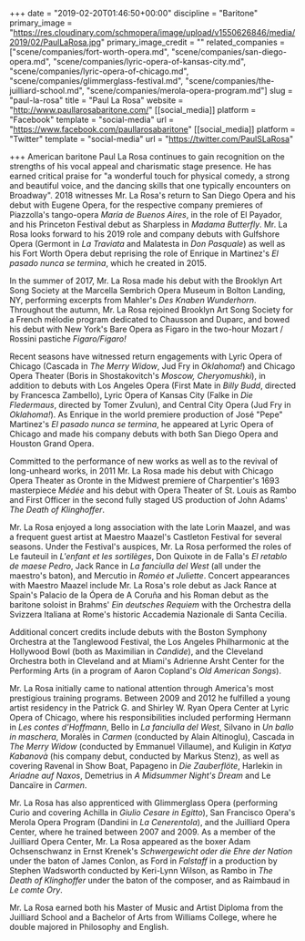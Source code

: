 +++
date = "2019-02-20T01:46:50+00:00"
discipline = "Baritone"
primary_image = "https://res.cloudinary.com/schmopera/image/upload/v1550626846/media/2019/02/PaulLaRosa.jpg"
primary_image_credit = ""
related_companies = ["scene/companies/fort-worth-opera.md", "scene/companies/san-diego-opera.md", "scene/companies/lyric-opera-of-kansas-city.md", "scene/companies/lyric-opera-of-chicago.md", "scene/companies/glimmerglass-festival.md", "scene/companies/the-juilliard-school.md", "scene/companies/merola-opera-program.md"]
slug = "paul-la-rosa"
title = "Paul La Rosa"
website = "http://www.paullarosabaritone.com/"
[[social_media]]
platform = "Facebook"
template = "social-media"
url = "https://www.facebook.com/paullarosabaritone"
[[social_media]]
platform = "Twitter"
template = "social-media"
url = "https://twitter.com/PaulSLaRosa"

+++
American baritone Paul La Rosa continues to gain recognition on the strengths of his vocal appeal and charismatic stage presence. He has earned critical praise for "a wonderful touch for physical comedy, a strong and beautiful voice, and the dancing skills that one typically encounters on Broadway". 2018 witnesses Mr. La Rosa's return to San Diego Opera and his debut with Eugene Opera, for the respective company premieres of Piazzolla's tango-opera _María de Buenos Aires_, in the role of El Payador, and his Princeton Festival debut as Sharpless in _Madama Butterfly_. Mr. La Rosa looks forward to his 2019 role and company debuts with Gulfshore Opera (Germont in _La Traviata_ and Malatesta in _Don Pasquale_) as well as his Fort Worth Opera debut reprising the role of Enrique in Martinez's _El pasado nunca se termina_, which he created in 2015.

In the summer of 2017, Mr. La Rosa made his debut with the Brooklyn Art Song Society at the Marcella Sembrich Opera Museum in Bolton Landing, NY, performing excerpts from Mahler's _Des Knaben Wunderhorn_. Throughout the autumn, Mr. La Rosa rejoined Brooklyn Art Song Society for a French mélodie program dedicated to Chausson and Duparc, and bowed his debut with New York's Bare Opera as Figaro in the two-hour Mozart / Rossini pastiche _Figaro/Figaro!_

Recent seasons have witnessed return engagements with Lyric Opera of Chicago (Cascada in _The Merry Widow_, Jud Fry in _Oklahoma!_) and Chicago Opera Theater (Boris in Shostakovitch's _Moscow, Cheryomushki_), in addition to debuts with Los Angeles Opera (First Mate in _Billy Budd_, directed by Francesca Zambello), Lyric Opera of Kansas City (Falke in _Die Fledermaus_, directed by Tomer Zvulun), and Central City Opera (Jud Fry in _Oklahoma!_). As Enrique in the world premiere production of José "Pepe" Martinez's _El pasado nunca se termina_, he appeared at Lyric Opera of Chicago and made his company debuts with both San Diego Opera and Houston Grand Opera.

Committed to the performance of new works as well as to the revival of long-unheard works, in 2011 Mr. La Rosa made his debut with Chicago Opera Theater as Oronte in the Midwest premiere of Charpentier's 1693 masterpiece _Médée_ and his debut with Opera Theater of St. Louis as Rambo and First Officer in the second fully staged US production of John Adams' _The Death of Klinghoffer_.

Mr. La Rosa enjoyed a long association with the late Lorin Maazel, and was a frequent guest artist at Maestro Maazel's Castleton Festival for several seasons. Under the Festival's auspices, Mr. La Rosa performed the roles of Le fauteuil in _L'enfant et les sortilèges_, Don Quixote in de Falla's _El retablo de maese Pedro_, Jack Rance in _La fanciulla del West_ (all under the maestro's baton), and Mercutio in _Roméo et Juliette_. Concert appearances with Maestro Maazel include Mr. La Rosa's role debut as Jack Rance at Spain's Palacio de la Ópera de A Coruña and his Roman debut as the baritone soloist in Brahms' _Ein deutsches Requiem_ with the Orchestra della Svizzera Italiana at Rome's historic Accademia Nazionale di Santa Cecilia.

Additional concert credits include debuts with the Boston Symphony Orchestra at the Tanglewood Festival, the Los Angeles Philharmonic at the Hollywood Bowl (both as Maximilian in _Candide_), and the Cleveland Orchestra both in Cleveland and at Miami's Adrienne Arsht Center for the Performing Arts (in a program of Aaron Copland's _Old American Songs_).

Mr. La Rosa initially came to national attention through America's most prestigious training programs. Between 2009 and 2012 he fulfilled a young artist residency in the Patrick G. and Shirley W. Ryan Opera Center at Lyric Opera of Chicago, where his responsibilities included performing Hermann in _Les contes d'Hoffmann_, Bello in _La fanciulla del West_, Silvano in _Un ballo in maschera_, Moralès in _Carmen_ (conducted by Alain Altinoglu), Cascada in _The Merry Widow_ (conducted by Emmanuel Villaume), and Kuligin in _Katya Kabanovà_ (his company debut, conducted by Markus Stenz), as well as covering Ravenal in Show Boat, Papageno in _Die Zauberflöte_, Harlekin in _Ariadne auf Naxos_, Demetrius in _A Midsummer Night's Dream_ and Le Dancaïre in _Carmen_.

Mr. La Rosa has also apprenticed with Glimmerglass Opera (performing Curio and covering Achilla in _Giulio Cesare in Egitto_), San Francisco Opera's Merola Opera Program (Dandini in _La Cenerentola_), and the Juilliard Opera Center, where he trained between 2007 and 2009. As a member of the Juilliard Opera Center, Mr. La Rosa appeared as the boxer Adam Ochsenschwanz in Ernst Krenek's _Schwergewicht oder die Ehre der Nation_ under the baton of James Conlon, as Ford in _Falstaff_ in a production by Stephen Wadsworth conducted by Keri-Lynn Wilson, as Rambo in _The Death of Klinghoffer_ under the baton of the composer, and as Raimbaud in _Le comte Ory_.

Mr. La Rosa earned both his Master of Music and Artist Diploma from the Juilliard School and a Bachelor of Arts from Williams College, where he double majored in Philosophy and English.